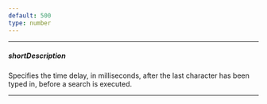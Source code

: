 ```yaml
---
default: 500
type: number
---
```

---
##### shortDescription
Specifies the time delay, in milliseconds, after the last character has been typed in, before a search is executed.

---
